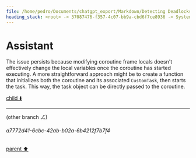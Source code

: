 ```yaml
---
file: /home/pedro/Documents/chatgpt_export/Markdown/Detecting Deadlocks in asyncio.md
heading_stack: <root> -> 37087476-f357-4c07-bb9a-cbd6f7ce8936 -> System -> 18a374ea-54f7-408a-829d-f60766f75e3a -> System -> aaa207d7-d8c9-4cfe-a09c-7a8c955a3979 -> User -> ce028723-44f2-4667-b510-9f27ad1b64ea -> Assistant -> Detecting Deadlocks in `asyncio` -> aaa22514-b1a5-43b2-be50-0b517693a92e -> User -> 387cf5fb-37d4-4a9b-8cdf-f50ec9986d1f -> Assistant -> Components of a Resource Allocation Graph -> Using Resource Allocation Graphs to Detect Deadlocks -> Implementing RAG in Python with `asyncio` -> aaa25dfd-3475-43cd-a062-f771187415f1 -> User -> f45eab83-6841-4049-87c6-81bd58a3f62b -> Assistant -> b6c29585-72e2-42dc-acc1-722073cdd9d6 -> Tool -> 753a37e7-4caf-4283-bc69-e6c3ed4d8a11 -> Assistant -> aaa24cd5-6313-4ab5-a8e0-3a01a36a2f91 -> User -> d256a5c8-25d4-4e12-8f23-2358fbfd0ebf -> Assistant -> 42feadbe-1395-40c0-8f20-3278284ea227 -> Tool -> 49db48c7-24df-495b-9e1a-171433d17971 -> Assistant -> 965a481d-04d0-46a9-ab43-b3503dc2e2b4 -> Assistant -> e7b40687-7008-42a1-9460-98541fd4c617 -> Tool -> ee95b322-1edd-4e67-a989-8a8ab39f88e8 -> Assistant -> 9fe1e873-9643-4edc-a95f-5cf8d519587e -> Assistant -> 6a55030b-9fe3-4cc7-8594-eae302b08e33 -> Tool -> 806bbcf3-849c-4b42-9a54-63fb197b0ec9 -> Assistant -> 7c10e2c3-6394-49c8-b0e5-b6698e1a565a -> Assistant -> 54845f93-f188-4521-92fb-73eab95ebcfb -> Tool -> 975536f5-3987-424a-ab40-f6786a573335 -> Assistant
---
```

# Assistant

The issue persists because modifying coroutine frame locals doesn't effectively change the local variables once the coroutine has started executing. A more straightforward approach might be to create a function that initializes both the coroutine and its associated `CustomTask`, then starts the task. This way, the task object can be directly passed to the coroutine.

[child ⬇️](#a7772d41-6cbc-42ab-b02a-6b4212f7b7f4)

---

(other branch ⎇)
###### a7772d41-6cbc-42ab-b02a-6b4212f7b7f4
[parent ⬆️](#975536f5-3987-424a-ab40-f6786a573335)
